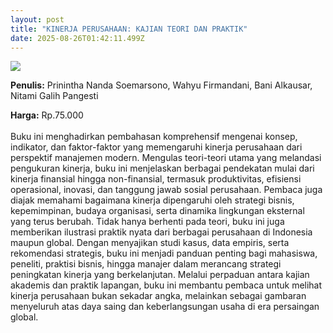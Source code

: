 ```yaml
---
layout: post
title: "KINERJA PERUSAHAAN: KAJIAN TEORI DAN PRAKTIK"
date: 2025-08-26T01:42:11.499Z
---
```

![](/images/uploads/screenshot-2025-08-26-084333.png)

**P﻿enulis:** Prinintha Nanda Soemarsono, Wahyu Firmandani, Bani Alkausar, Nitami Galih Pangesti

**Harga:** Rp.75.000\
\
Buku ini menghadirkan pembahasan komprehensif mengenai konsep, indikator, dan faktor-faktor yang memengaruhi kinerja perusahaan dari perspektif manajemen modern. Mengulas teori-teori utama yang melandasi pengukuran kinerja, buku ini menjelaskan berbagai pendekatan mulai dari kinerja finansial hingga non-finansial, termasuk produktivitas, efisiensi operasional, inovasi, dan tanggung jawab sosial perusahaan. Pembaca juga diajak memahami bagaimana kinerja dipengaruhi oleh strategi bisnis, kepemimpinan, budaya organisasi, serta dinamika lingkungan eksternal yang terus berubah.
	Tidak hanya berhenti pada teori, buku ini juga memberikan ilustrasi praktik nyata dari berbagai perusahaan di Indonesia maupun global. Dengan menyajikan studi kasus, data empiris, serta rekomendasi strategis, buku ini menjadi panduan penting bagi mahasiswa, peneliti, praktisi bisnis, hingga manajer dalam merancang strategi peningkatan kinerja yang berkelanjutan. Melalui perpaduan antara kajian akademis dan praktik lapangan, buku ini membantu pembaca untuk melihat kinerja perusahaan bukan sekadar angka, melainkan sebagai gambaran menyeluruh atas daya saing dan keberlangsungan usaha di era persaingan global.